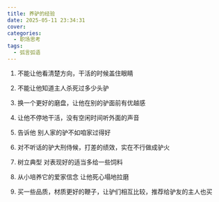 ```yaml
---
title: 养驴的经验
date: 2025-05-11 23:34:31
cover: 
categories:
  - 职场思考
tags:
  - 弧言弧语
---
```

1. 不能让他看清楚方向，干活的时候盖住眼睛

2. 不能让他知道主人杀死过多少头驴

3. 换一个更好的磨盘，让他在别的驴面前有优越感

4. 让他不停地干活，没有空闲时间听外面的声音

5. 告诉他 别人家的驴不如咱家过得好

6. 对不听话的驴大刑侍候，打差的绩效，实在不行做成驴火

7. 树立典型 对表现好的适当多给一些饲料

8. 从小培养它的爱家信念 让他死心塌地拉磨

9. 买一些品质，材质更好的鞭子，让驴们相互比较，推荐给驴友的主人也买
